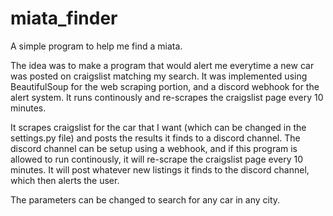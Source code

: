 # miata_finder
A simple program to help me find a miata.

The idea was to make a program that would alert me everytime a new car was posted on craigslist matching my search. It was implemented using BeautifulSoup
for the web scraping portion, and a discord webhook for the alert system. It runs continously and re-scrapes the craigslist page every 10 minutes.

It scrapes craigslist for the car that I want (which can be changed in the settings.py file) and posts the results it finds to a discord channel.
The discord channel can be setup using a webhook, and if this program is allowed to run continously, it will re-scrape the craigslist page every 10 minutes.
It will post whatever new listings it finds to the discord channel, which then alerts the user.

The parameters can be changed to search for any car in any city.
